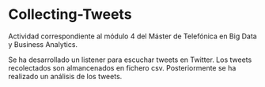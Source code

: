 # Collecting-Tweets

Actividad correspondiente al módulo 4 del Máster de Telefónica en Big Data y Business Analytics.

Se ha desarrollado un listener para escuchar tweets en Twitter. Los tweets recolectados son almancenados en fichero csv. Posteriormente se ha realizado un análisis de los tweets.
